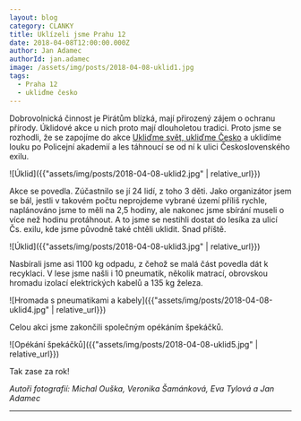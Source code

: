 ```yaml
---
layout: blog
category: CLANKY
title: Uklízeli jsme Prahu 12
date: 2018-04-08T12:00:00.000Z
author: Jan Adamec
authorId: jan.adamec
image: /assets/img/posts/2018-04-08-uklid1.jpg
tags:
  - Praha 12
  - ukliďme česko
---
```


Dobrovolnická činnost je Pirátům blízká, mají přirozený zájem o ochranu přírody. Úklidové akce u nich proto mají dlouholetou tradici. Proto jsme se rozhodli, že se zapojíme do akce [Ukliďme svět, ukliďme Česko](http://www.uklidmecesko.cz) a uklidíme louku po Policejní akademií a les táhnoucí se od ní k ulici Československého exilu.

![Úklid]({{"assets/img/posts/2018-04-08-uklid2.jpg" | relative_url}})

Akce se povedla. Zúčastnilo se jí 24 lidí, z toho 3 děti. Jako organizátor jsem se bál, jestli v takovém počtu neprojdeme vybrané území příliš rychle, naplánováno jsme to měli na 2,5 hodiny, ale nakonec jsme sbírání museli o více než hodinu protáhnout. A to jsme se nestihli dostat do lesíka za ulicí Čs. exilu, kde jsme původně také chtěli uklidit. Snad příště.

![Úklid]({{"assets/img/posts/2018-04-08-uklid3.jpg" | relative_url}})

Nasbírali jsme asi 1100 kg odpadu, z čehož se malá část povedla dát k recyklaci. V lese jsme našli i 10 pneumatik, několik matrací, obrovskou hromadu izolací elektrických kabelů a 135 kg železa.

![Hromada s pneumatikami a kabely]({{"assets/img/posts/2018-04-08-uklid4.jpg" | relative_url}})

Celou akci jsme zakončili společným opékáním špekáčků.

![Opékání špekáčků]({{"assets/img/posts/2018-04-08-uklid5.jpg" | relative_url}})

Tak zase za rok!

_Autoři fotografií: Michal Ouška, Veronika Šamánková, Eva Tylová a Jan Adamec_

- - -
